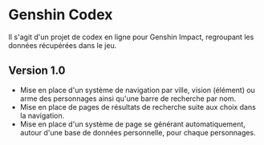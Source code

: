 # Genshin Codex

Il s'agit d'un projet de codex en ligne pour Genshin Impact, regroupant les données récupérées dans le jeu.

## Version 1.0

- Mise en place d'un système de navigation par ville, vision (élément) ou arme des personnages ainsi qu'une barre de recherche par nom.
- Mise en place de pages de résultats de recherche suite aux choix dans la navigation.
- Mise en place d'un système de page se générant automatiquement, autour d'une base de données personnelle, pour chaque personnages.
